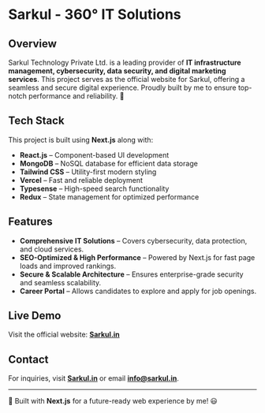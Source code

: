 # Sarkul - 360° IT Solutions

## Overview
Sarkul Technology Private Ltd. is a leading provider of **IT infrastructure management, cybersecurity, data security, and digital marketing services**. This project serves as the official website for Sarkul, offering a seamless and secure digital experience. Proudly built by me to ensure top-notch performance and reliability. 🚀

## Tech Stack
This project is built using **Next.js** along with:
- **React.js** – Component-based UI development
- **MongoDB** – NoSQL database for efficient data storage
- **Tailwind CSS** – Utility-first modern styling
- **Vercel** – Fast and reliable deployment
- **Typesense** – High-speed search functionality
- **Redux** – State management for optimized performance

## Features
- **Comprehensive IT Solutions** – Covers cybersecurity, data protection, and cloud services.
- **SEO-Optimized & High Performance** – Powered by Next.js for fast page loads and improved rankings.
- **Secure & Scalable Architecture** – Ensures enterprise-grade security and seamless scalability.
- **Career Portal** – Allows candidates to explore and apply for job openings.

## Live Demo
Visit the official website: **[Sarkul.in](https://sarkul.in)**

## Contact
For inquiries, visit **[Sarkul.in](https://sarkul.in)** or email **info@sarkul.in**.

---
🚀 Built with **Next.js** for a future-ready web experience by me! 😃
